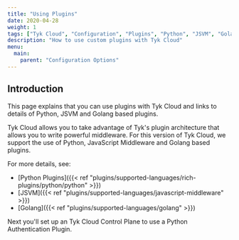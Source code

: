 ```yaml
---
title: "Using Plugins"
date: 2020-04-28
weight: 1
tags: ["Tyk Cloud", "Configuration", "Plugins", "Python", "JSVM", "Golang"]
description: "How to use custom plugins with Tyk Cloud"
menu:
  main:
    parent: "Configuration Options"
---
```


## Introduction

This page explains that you can use plugins with Tyk Cloud and links to details of Python, JSVM and Golang based plugins.

Tyk Cloud allows you to take advantage of Tyk's plugin architecture that allows you to write powerful middleware. For this version of Tyk Cloud, we support the use of Python, JavaScript Middleware and Golang based plugins.

For more details, see:

- [Python Plugins]({{< ref "plugins/supported-languages/rich-plugins/python/python" >}})
- [JSVM]({{< ref "plugins/supported-languages/javascript-middleware" >}})
- [Golang]({{< ref "plugins/supported-languages/golang" >}})

Next you'll set up an Tyk Cloud Control Plane to use a Python Authentication Plugin.
